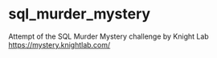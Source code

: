 # sql_murder_mystery
Attempt of the SQL Murder Mystery challenge by Knight Lab https://mystery.knightlab.com/
